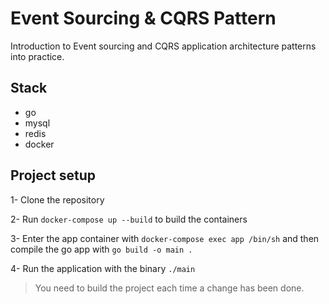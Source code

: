# Event Sourcing & CQRS Pattern

Introduction to Event sourcing and CQRS application architecture patterns into practice.

## Stack
- go
- mysql
- redis
- docker

## Project setup
1- Clone the repository

2- Run `docker-compose up --build` to build the containers

3- Enter the app container with `docker-compose exec app /bin/sh` and then compile the go app with `go build -o main .`

4- Run the application with the binary `./main`

> You need to build the project each time a change has been done.